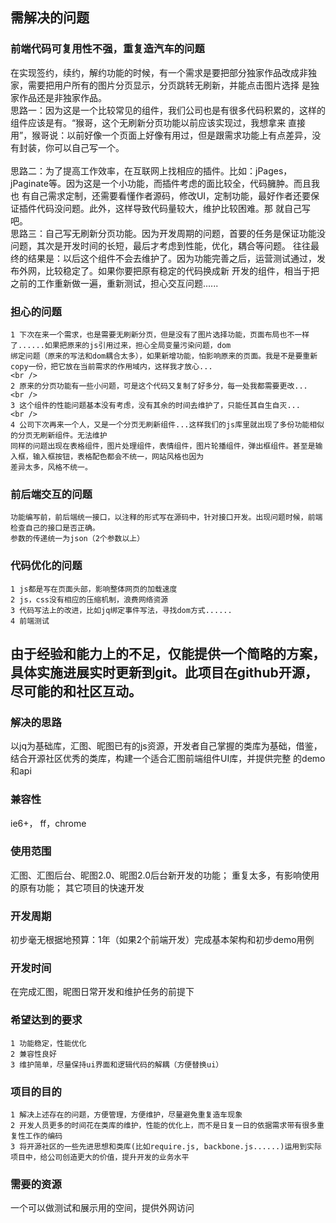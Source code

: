 
需解决的问题
------
### 前端代码可复用性不强，重复造汽车的问题
在实现签约，续约，解约功能的时候，有一个需求是要把部分独家作品改成非独家，需要把用户所有的图片分页显示，分页跳转无刷新，并能点击图片选择
是独家作品还是非独家作品。
<br />
	思路一：因为这是一个比较常见的组件，我们公司也是有很多代码积累的，这样的组件应该是有。“猴哥，这个无刷新分页功能以前应该实现过，我想拿来
	直接用”，猴哥说：以前好像一个页面上好像有用过，但是跟需求功能上有点差异，没有封装，你可以自己写一个。
<br />  
	思路二：为了提高工作效率，在互联网上找相应的插件。比如：jPages，jPaginate等。因为这是一个小功能，而插件考虑的面比较全，代码臃肿。而且我也
	有自己需求定制，还需要看懂作者源码，修改UI，定制功能，最好作者还要保证插件代码没问题。此外，这样导致代码量较大，维护比较困难。那
	就自己写吧。
<br />
	思路三：自己写无刷新分页功能。因为开发周期的问题，首要的任务是保证功能没问题，其次是开发时间的长短，最后才考虑到性能，优化，耦合等问题。
	往往最终的结果是：以后这个组件不会去维护了。因为功能完善之后，运营测试通过，发布外网，比较稳定了。如果你要把原有稳定的代码换成新
	开发的组件，相当于把之前的工作重新做一遍，重新测试，担心交互问题......

### 担心的问题
	1 下次在来一个需求，也是需要无刷新分页，但是没有了图片选择功能，页面布局也不一样了......如果把原来的js引用过来，担心全局变量污染问题，dom
	绑定问题（原来的写法和dom耦合太多），如果新增功能，怕影响原来的页面。我是不是要重新copy一份，把它放在当前需求的作用域内，这样我才放心...
	<br />
	2 原来的分页功能有一些小问题，可是这个代码又复制了好多分，每一处我都需要更改...
	<br />
	3 这个组件的性能问题基本没有考虑，没有其余的时间去维护了，只能任其自生自灭...
	<br />
	4 公司下次再来一个人，又是一个分页无刷新组件...这样我们的js库里就出现了多份功能相似的分页无刷新组件。无法维护
	同样的问题出现在表格组件，图片处理组件，表情组件，图片轮播组件，弹出框组件。甚至是输入框，输入框按钮，表格配色都会不统一，网站风格也因为
	差异太多，风格不统一。

### 前后端交互的问题
	功能编写前，前后端统一接口，以注释的形式写在源码中，针对接口开发。出现问题时候，前端检查自己的接口是否正确。
	参数的传递统一为json（2个参数以上）
								
### 代码优化的问题
	1 js都是写在页面头部，影响整体网页的加载速度
	2 js，css没有相应的压缩机制，浪费网络资源
	3 代码写法上的改进，比如jq绑定事件写法，寻找dom方式......
	4 前端测试


由于经验和能力上的不足，仅能提供一个简略的方案，具体实施进展实时更新到git。此项目在github开源，尽可能的和社区互动。
------

### 解决的思路
以jq为基础库，汇图、昵图已有的js资源，开发者自己掌握的类库为基础，借鉴，结合开源社区优秀的类库，构建一个适合汇图前端组件UI库，并提供完整
的demo和api

### 兼容性
ie6+， ff，chrome

### 使用范围
汇图、汇图后台、昵图2.0、昵图2.0后台新开发的功能；
重复太多，有影响使用的原有功能；
其它项目的快速开发

### 开发周期
初步毫无根据地预算：1年（如果2个前端开发）完成基本架构和初步demo用例

### 开发时间
在完成汇图，昵图日常开发和维护任务的前提下

### 希望达到的要求
	1 功能稳定，性能优化
	2 兼容性良好
	3 维护简单，尽量保持ui界面和逻辑代码的解耦（方便替换ui）

### 项目的目的
	1 解决上述存在的问题，方便管理，方便维护，尽量避免重复造车现象
	2 开发人员更多的时间花在类库的维护，性能的优化上，而不是日复一日的依据需求带有很多重复性工作的编码
	3 将开源社区的一些先进思想和类库(比如require.js, backbone.js......)运用到实际项目中，给公司创造更大的价值，提升开发的业务水平

### 需要的资源
一个可以做测试和展示用的空间，提供外网访问




